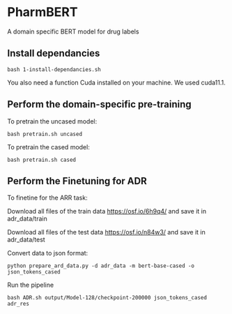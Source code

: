 # PharmBERT
A domain specific BERT model for drug labels


## Install dependancies
```
bash 1-install-dependancies.sh
```

You also need a function Cuda installed on your machine. We used cuda11.1.

## Perform the domain-specific pre-training
To pretrain the uncased model:
```
bash pretrain.sh uncased
```

To pretrain the cased model:
```
bash pretrain.sh cased
```

## Perform the Finetuning for ADR
To finetine for the ARR task:

Download all files of the train data
https://osf.io/6h9q4/
and save it in adr_data/train

Download all files of the test data
https://osf.io/n84w3/
and save it in adr_data/test


Convert data to json format:
```
python prepare_ard_data.py -d adr_data -m bert-base-cased -o json_tokens_cased
```
Run the pipeline
```
bash ADR.sh output/Model-128/checkpoint-200000 json_tokens_cased adr_res
```
